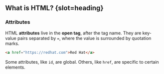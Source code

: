 ## What is HTML? {slot=heading}

### Attributes

HTML **attributes** live in the **open tag**, after the tag name. They are 
key-value pairs separated by `=`, where the value is surrounded by quotation 
marks.

```html
<a href="https://redhat.com">Red Hat</a>
```

Some attributes, like `id`, are global. Others, like `href`, are specific to 
certain elements.

